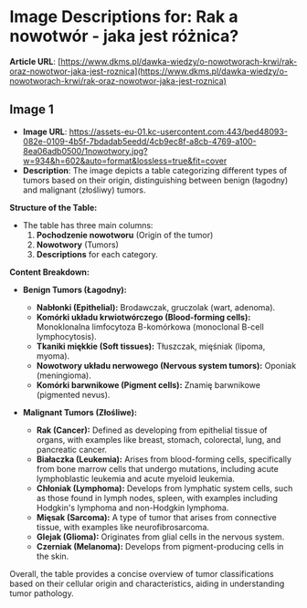 # Image Descriptions for: Rak a nowotwór - jaka jest różnica?

**Article URL**: [https://www.dkms.pl/dawka-wiedzy/o-nowotworach-krwi/rak-oraz-nowotwor-jaka-jest-roznica](https://www.dkms.pl/dawka-wiedzy/o-nowotworach-krwi/rak-oraz-nowotwor-jaka-jest-roznica)

## Image 1
- **Image URL**: https://assets-eu-01.kc-usercontent.com:443/bed48093-082e-0109-4b5f-7bdadab5eedd/4cb9ec8f-a8cb-4769-a100-8ea06adb0500/1nowotwory.jpg?w=934&h=602&auto=format&lossless=true&fit=cover
- **Description**: The image depicts a table categorizing different types of tumors based on their origin, distinguishing between benign (łagodny) and malignant (złośliwy) tumors. 

**Structure of the Table:**
- The table has three main columns:
  1. **Pochodzenie nowotworu** (Origin of the tumor)
  2. **Nowotwory** (Tumors)
  3. **Descriptions** for each category.

**Content Breakdown:**
- **Benign Tumors (Łagodny):**
  - **Nabłonki (Epithelial):** Brodawczak, gruczolak (wart, adenoma).
  - **Komórki układu krwiotwórczego (Blood-forming cells):** Monoklonalna limfocytoza B-komórkowa (monoclonal B-cell lymphocytosis).
  - **Tkaniki miękkie (Soft tissues):** Tłuszczak, mięśniak (lipoma, myoma).
  - **Nowotwory układu nerwowego (Nervous system tumors):** Oponiak (meningioma).
  - **Komórki barwnikowe (Pigment cells):** Znamię barwnikowe (pigmented nevus).

- **Malignant Tumors (Złośliwe):**
  - **Rak (Cancer):** Defined as developing from epithelial tissue of organs, with examples like breast, stomach, colorectal, lung, and pancreatic cancer.
  - **Białaczka (Leukemia):** Arises from blood-forming cells, specifically from bone marrow cells that undergo mutations, including acute lymphoblastic leukemia and acute myeloid leukemia.
  - **Chłoniak (Lymphoma):** Develops from lymphatic system cells, such as those found in lymph nodes, spleen, with examples including Hodgkin's lymphoma and non-Hodgkin lymphoma.
  - **Mięsak (Sarcoma):** A type of tumor that arises from connective tissue, with examples like neurofibrosarcoma.
  - **Glejak (Glioma):** Originates from glial cells in the nervous system.
  - **Czerniak (Melanoma):** Develops from pigment-producing cells in the skin.

Overall, the table provides a concise overview of tumor classifications based on their cellular origin and characteristics, aiding in understanding tumor pathology.


